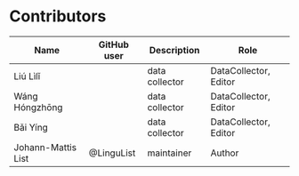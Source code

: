 # Contributors

Name | GitHub user | Description | Role
--- | --- | --- | ---
Liú Lìlǐ | | data collector | DataCollector, Editor
Wáng Hóngzhōng | | data collector | DataCollector, Editor
Bǎi Yíng | | data collector | DataCollector, Editor
Johann-Mattis List | @LinguList | maintainer | Author
